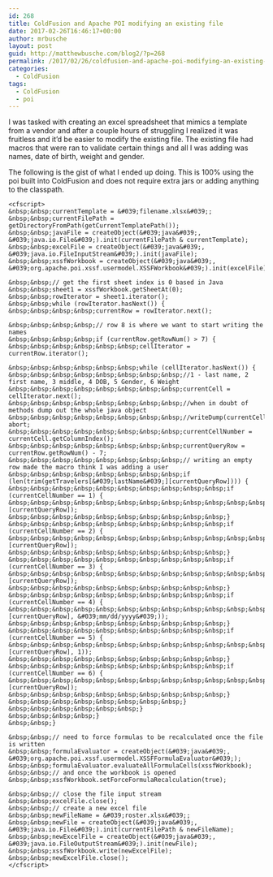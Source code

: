 ```yaml
---
id: 268
title: ColdFusion and Apache POI modifying an existing file
date: 2017-02-26T16:46:17+00:00
author: mrbusche
layout: post
guid: http://matthewbusche.com/blog2/?p=268
permalink: /2017/02/26/coldfusion-and-apache-poi-modifying-an-existing-file/
categories:
  - ColdFusion
tags:
  - ColdFusion
  - poi
---
```

I was tasked with creating an excel spreadsheet that mimics a template from a vendor and after a couple hours of struggling I realized it was fruitless and it&#8217;d be easier to modify the existing file. The existing file had macros that were ran to validate certain things and all I was adding was names, date of birth, weight and gender.

The following is the gist of what I ended up doing. This is 100% using the poi built into ColdFusion and does not require extra jars or adding anything to the classpath.

    <cfscript>
    &nbsp;&nbsp;currentTemplate = &#039;filename.xlsx&#039;;
    &nbsp;&nbsp;currentFilePath = getDirectoryFromPath(getCurrentTemplatePath());
    &nbsp;&nbsp;javaFile = createObject(&#039;java&#039;, &#039;java.io.File&#039;).init(currentFilePath & currentTemplate);
    &nbsp;&nbsp;excelFile = createObject(&#039;java&#039;, &#039;java.io.FileInputStream&#039;).init(javaFile);
    &nbsp;&nbsp;xssfWorkbook = createObject(&#039;java&#039;, &#039;org.apache.poi.xssf.usermodel.XSSFWorkbook&#039;).init(excelFile);
    
    &nbsp;&nbsp;// get the first sheet index is 0 based in Java
    &nbsp;&nbsp;sheet1 = xssfWorkbook.getSheetAt(0);
    &nbsp;&nbsp;rowIterator = sheet1.iterator();
    &nbsp;&nbsp;while (rowIterator.hasNext()) {
    &nbsp;&nbsp;&nbsp;&nbsp;currentRow = rowIterator.next();
    
    &nbsp;&nbsp;&nbsp;&nbsp;// row 8 is where we want to start writing the names
    &nbsp;&nbsp;&nbsp;&nbsp;if (currentRow.getRowNum() > 7) {
    &nbsp;&nbsp;&nbsp;&nbsp;&nbsp;&nbsp;cellIterator = currentRow.iterator();
    
    &nbsp;&nbsp;&nbsp;&nbsp;&nbsp;&nbsp;while (cellIterator.hasNext()) {
    &nbsp;&nbsp;&nbsp;&nbsp;&nbsp;&nbsp;&nbsp;&nbsp;//1 - last name, 2 first name, 3 middle, 4 DOB, 5 Gender, 6 Weight
    &nbsp;&nbsp;&nbsp;&nbsp;&nbsp;&nbsp;&nbsp;&nbsp;currentCell = cellIterator.next();
    &nbsp;&nbsp;&nbsp;&nbsp;&nbsp;&nbsp;&nbsp;&nbsp;//when in doubt of methods dump out the whole java object
    &nbsp;&nbsp;&nbsp;&nbsp;&nbsp;&nbsp;&nbsp;&nbsp;//writeDump(currentCell); abort;
    &nbsp;&nbsp;&nbsp;&nbsp;&nbsp;&nbsp;&nbsp;&nbsp;currentCellNumber = currentCell.getColumnIndex();
    &nbsp;&nbsp;&nbsp;&nbsp;&nbsp;&nbsp;&nbsp;&nbsp;currentQueryRow = currentRow.getRowNum() - 7;
    &nbsp;&nbsp;&nbsp;&nbsp;&nbsp;&nbsp;&nbsp;&nbsp;// writing an empty row made the macro think I was adding a user
    &nbsp;&nbsp;&nbsp;&nbsp;&nbsp;&nbsp;&nbsp;&nbsp;if (len(trim(getTravelers[&#039;lastName&#039;][currentQueryRow]))) {
    &nbsp;&nbsp;&nbsp;&nbsp;&nbsp;&nbsp;&nbsp;&nbsp;&nbsp;&nbsp;if (currentCellNumber == 1) {
    &nbsp;&nbsp;&nbsp;&nbsp;&nbsp;&nbsp;&nbsp;&nbsp;&nbsp;&nbsp;&nbsp;&nbsp;currentCell.setCellValue(getTravelers[&#039;lastName&#039;][currentQueryRow]);
    &nbsp;&nbsp;&nbsp;&nbsp;&nbsp;&nbsp;&nbsp;&nbsp;&nbsp;&nbsp;}
    &nbsp;&nbsp;&nbsp;&nbsp;&nbsp;&nbsp;&nbsp;&nbsp;&nbsp;&nbsp;if (currentCellNumber == 2) {
    &nbsp;&nbsp;&nbsp;&nbsp;&nbsp;&nbsp;&nbsp;&nbsp;&nbsp;&nbsp;&nbsp;&nbsp;currentCell.setCellValue(getTravelers[&#039;firstName&#039;][currentQueryRow]);
    &nbsp;&nbsp;&nbsp;&nbsp;&nbsp;&nbsp;&nbsp;&nbsp;&nbsp;&nbsp;}
    &nbsp;&nbsp;&nbsp;&nbsp;&nbsp;&nbsp;&nbsp;&nbsp;&nbsp;&nbsp;if (currentCellNumber == 3) {
    &nbsp;&nbsp;&nbsp;&nbsp;&nbsp;&nbsp;&nbsp;&nbsp;&nbsp;&nbsp;&nbsp;&nbsp;currentCell.setCellValue(getTravelers[&#039;middle&#039;][currentQueryRow]);
    &nbsp;&nbsp;&nbsp;&nbsp;&nbsp;&nbsp;&nbsp;&nbsp;&nbsp;&nbsp;}
    &nbsp;&nbsp;&nbsp;&nbsp;&nbsp;&nbsp;&nbsp;&nbsp;&nbsp;&nbsp;if (currentCellNumber == 4) {
    &nbsp;&nbsp;&nbsp;&nbsp;&nbsp;&nbsp;&nbsp;&nbsp;&nbsp;&nbsp;&nbsp;&nbsp;currentCell.setCellValue(dateFormat(getTravelers[&#039;dob&#039;][currentQueryRow], &#039;mm/dd/yyyy&#039;));
    &nbsp;&nbsp;&nbsp;&nbsp;&nbsp;&nbsp;&nbsp;&nbsp;&nbsp;&nbsp;}
    &nbsp;&nbsp;&nbsp;&nbsp;&nbsp;&nbsp;&nbsp;&nbsp;&nbsp;&nbsp;if (currentCellNumber == 5) {
    &nbsp;&nbsp;&nbsp;&nbsp;&nbsp;&nbsp;&nbsp;&nbsp;&nbsp;&nbsp;&nbsp;&nbsp;currentCell.setCellValue(left(getTravelers[&#039;gender&#039;][currentQueryRow], 1));
    &nbsp;&nbsp;&nbsp;&nbsp;&nbsp;&nbsp;&nbsp;&nbsp;&nbsp;&nbsp;}
    &nbsp;&nbsp;&nbsp;&nbsp;&nbsp;&nbsp;&nbsp;&nbsp;&nbsp;&nbsp;if (currentCellNumber == 6) {
    &nbsp;&nbsp;&nbsp;&nbsp;&nbsp;&nbsp;&nbsp;&nbsp;&nbsp;&nbsp;&nbsp;&nbsp;currentCell.setCellValue(getTravelers[&#039;weight&#039;][currentQueryRow]);
    &nbsp;&nbsp;&nbsp;&nbsp;&nbsp;&nbsp;&nbsp;&nbsp;&nbsp;&nbsp;}
    &nbsp;&nbsp;&nbsp;&nbsp;&nbsp;&nbsp;&nbsp;&nbsp;}
    &nbsp;&nbsp;&nbsp;&nbsp;&nbsp;&nbsp;}
    &nbsp;&nbsp;&nbsp;&nbsp;}
    &nbsp;&nbsp;}
    
    &nbsp;&nbsp;// need to force formulas to be recalculated once the file is written
    &nbsp;&nbsp;formulaEvaluator = createObject(&#039;java&#039;, &#039;org.apache.poi.xssf.usermodel.XSSFFormulaEvaluator&#039;);
    &nbsp;&nbsp;formulaEvaluator.evaluateAllFormulaCells(xssfWorkbook);
    &nbsp;&nbsp;// and once the workbook is opened
    &nbsp;&nbsp;xssfWorkbook.setForceFormulaRecalculation(true);
    
    &nbsp;&nbsp;// close the file input stream
    &nbsp;&nbsp;excelFile.close();
    &nbsp;&nbsp;// create a new excel file
    &nbsp;&nbsp;newFileName = &#039;roster.xlsx&#039;;
    &nbsp;&nbsp;newFile = createObject(&#039;java&#039;, &#039;java.io.File&#039;).init(currentFilePath & newFileName);
    &nbsp;&nbsp;newExcelFile = createObject(&#039;java&#039;, &#039;java.io.FileOutputStream&#039;).init(newFile);
    &nbsp;&nbsp;xssfWorkbook.write(newExcelFile);
    &nbsp;&nbsp;newExcelFile.close();
    </cfscript>